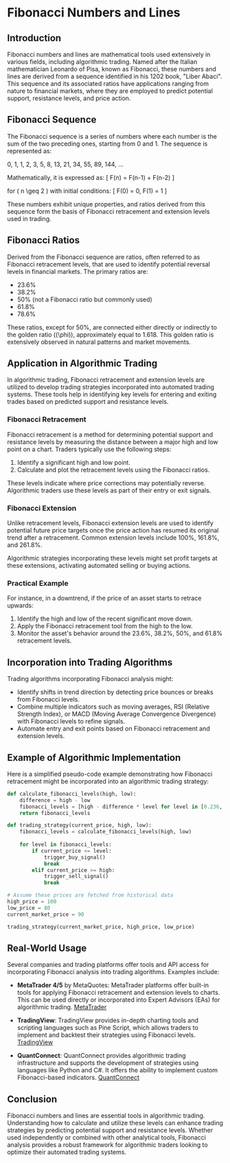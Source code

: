 # Fibonacci Numbers and Lines

## Introduction

Fibonacci numbers and lines are mathematical tools used extensively in various fields, including algorithmic trading. Named after the Italian mathematician Leonardo of Pisa, known as Fibonacci, these numbers and lines are derived from a sequence identified in his 1202 book, "Liber Abaci". This sequence and its associated ratios have applications ranging from nature to financial markets, where they are employed to predict potential support, resistance levels, and price action.

## Fibonacci Sequence

The Fibonacci sequence is a series of numbers where each number is the sum of the two preceding ones, starting from 0 and 1. The sequence is represented as:

0, 1, 1, 2, 3, 5, 8, 13, 21, 34, 55, 89, 144, ...

Mathematically, it is expressed as:
\[ F(n) = F(n-1) + F(n-2) \]

for \( n \geq 2 \) with initial conditions:
\[ F(0) = 0, F(1) = 1 \]

These numbers exhibit unique properties, and ratios derived from this sequence form the basis of Fibonacci retracement and extension levels used in trading.

## Fibonacci Ratios

Derived from the Fibonacci sequence are ratios, often referred to as Fibonacci retracement levels, that are used to identify potential reversal levels in financial markets. The primary ratios are:
- 23.6%
- 38.2%
- 50% (not a Fibonacci ratio but commonly used)
- 61.8%
- 78.6%

These ratios, except for 50%, are connected either directly or indirectly to the golden ratio (\(\phi\)), approximately equal to 1.618. This golden ratio is extensively observed in natural patterns and market movements.

## Application in Algorithmic Trading

In algorithmic trading, Fibonacci retracement and extension levels are utilized to develop trading strategies incorporated into automated trading systems. These tools help in identifying key levels for entering and exiting trades based on predicted support and resistance levels.

### Fibonacci Retracement

Fibonacci retracement is a method for determining potential support and resistance levels by measuring the distance between a major high and low point on a chart. Traders typically use the following steps:
1. Identify a significant high and low point.
2. Calculate and plot the retracement levels using the Fibonacci ratios.

These levels indicate where price corrections may potentially reverse. Algorithmic traders use these levels as part of their entry or exit signals.

### Fibonacci Extension

Unlike retracement levels, Fibonacci extension levels are used to identify potential future price targets once the price action has resumed its original trend after a retracement. Common extension levels include 100%, 161.8%, and 261.8%.

Algorithmic strategies incorporating these levels might set profit targets at these extensions, activating automated selling or buying actions.

### Practical Example

For instance, in a downtrend, if the price of an asset starts to retrace upwards:
1. Identify the high and low of the recent significant move down.
2. Apply the Fibonacci retracement tool from the high to the low.
3. Monitor the asset's behavior around the 23.6%, 38.2%, 50%, and 61.8% retracement levels.

## Incorporation into Trading Algorithms

Trading algorithms incorporating Fibonacci analysis might:
- Identify shifts in trend direction by detecting price bounces or breaks from Fibonacci levels.
- Combine multiple indicators such as moving averages, RSI (Relative Strength Index), or MACD (Moving Average Convergence Divergence) with Fibonacci levels to refine signals.
- Automate entry and exit points based on Fibonacci retracement and extension levels.

## Example of Algorithmic Implementation

Here is a simplified pseudo-code example demonstrating how Fibonacci retracement might be incorporated into an algorithmic trading strategy:

```python
def calculate_fibonacci_levels(high, low):
    difference = high - low
    fibonacci_levels = [high - difference * level for level in [0.236, 0.382, 0.5, 0.618, 0.786]]
    return fibonacci_levels

def trading_strategy(current_price, high, low):
    fibonacci_levels = calculate_fibonacci_levels(high, low)
    
    for level in fibonacci_levels:
        if current_price <= level:
            trigger_buy_signal()
            break
        elif current_price >= high:
            trigger_sell_signal()
            break

# Assume these prices are fetched from historical data
high_price = 100
low_price = 80
current_market_price = 90

trading_strategy(current_market_price, high_price, low_price)
```

## Real-World Usage

Several companies and trading platforms offer tools and API access for incorporating Fibonacci analysis into trading algorithms. Examples include:

- **MetaTrader 4/5** by MetaQuotes:
  MetaTrader platforms offer built-in tools for applying Fibonacci retracement and extension levels to charts. This can be used directly or incorporated into Expert Advisors (EAs) for algorithmic trading.
  [MetaTrader](https://www.metatrader4.com/)

- **TradingView**:
  TradingView provides in-depth charting tools and scripting languages such as Pine Script, which allows traders to implement and backtest their strategies using Fibonacci levels.
  [TradingView](https://www.tradingview.com/)

- **QuantConnect**:
  QuantConnect provides algorithmic trading infrastructure and supports the development of strategies using languages like Python and C#. It offers the ability to implement custom Fibonacci-based indicators.
  [QuantConnect](https://www.quantconnect.com/)

## Conclusion

Fibonacci numbers and lines are essential tools in algorithmic trading. Understanding how to calculate and utilize these levels can enhance trading strategies by predicting potential support and resistance levels. Whether used independently or combined with other analytical tools, Fibonacci analysis provides a robust framework for algorithmic traders looking to optimize their automated trading systems.